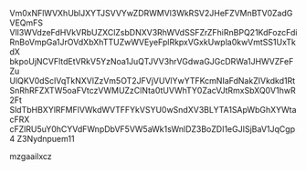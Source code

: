 Vm0xNFlWVXhUblJXYTJSVVYwZDRWMVl3WkRSV2JHeFZVMnBTV0ZadGVEQmFS
Vll3WVdzeFdHVkVRbUZXClZsbDNXV3RhWVdSSFZrZFhiRnBPQ21KdFozcFdi
RnBoVmpGa1JrOVdXbXhTTUZwWVEyeFplRkpxVGxkUwpla0kwVmtSS1UxTkdX
bkpoUjNCVFltdEtVRkV5YzNoa1JuQTJVV3hrVGdwaGJGcDRWa1JHWVZFeFZu
UlQKV0dSclVqTkNXVlZzVm5OT2JFVjVUVlYwYTFKcmNIaFdNakZIVkdkd1Rt
SnRhRFZXTW5oaFVtczVWMUZzClNta0tUVWhTY0ZacVJtRmxSbXQ0V1hwR2Ft
SldTbHBXYlRFMFlVWkdWVTFFYkVSYU0wSndXV3BLYTA1SApWbGhXYWtacFRX
cFZlRU5uY0hCYVdFWnpDbVF5VW5aWk1sWnlDZ3BoZDI1eGJISjBaV1JqCgp4
Z3Nydnpuem11

mzgaailxcz